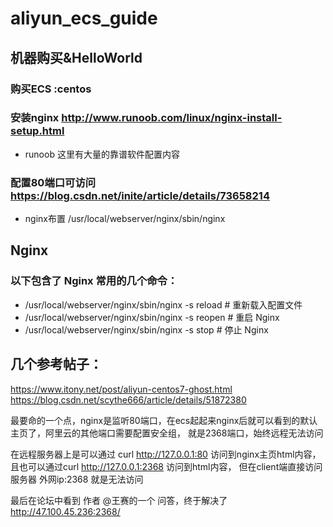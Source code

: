 # aliyun_ecs_guide

## 机器购买&HelloWorld
### 购买ECS :centos 
### 安装nginx http://www.runoob.com/linux/nginx-install-setup.html
* runoob 这里有大量的靠谱软件配置内容
### 配置80端口可访问 https://blog.csdn.net/inite/article/details/73658214
* nginx布置 /usr/local/webserver/nginx/sbin/nginx


## Nginx
### 以下包含了 Nginx 常用的几个命令：

* /usr/local/webserver/nginx/sbin/nginx -s reload            # 重新载入配置文件
* /usr/local/webserver/nginx/sbin/nginx -s reopen            # 重启 Nginx
* /usr/local/webserver/nginx/sbin/nginx -s stop              # 停止 Nginx

## 几个参考帖子：
https://www.itony.net/post/aliyun-centos7-ghost.html
https://blog.csdn.net/scythe666/article/details/51872380

最要命的一个点，nginx是监听80端口，在ecs起起来nginx后就可以看到的默认主页了，阿里云的其他端口需要配置安全组，
就是2368端口，始终远程无法访问

在远程服务器上是可以通过 curl http://127.0.0.1:80 访问到nginx主页html内容，且也可以通过curl http://127.0.0.1:2368 访问到html内容，
但在client端直接访问服务器 外网ip:2368 就是无法访问

最后在论坛中看到 作者 @王赛的一个 问答，终于解决了
http://47.100.45.236:2368/
